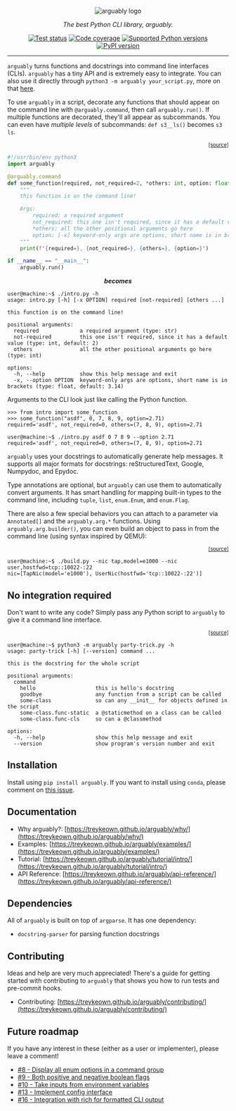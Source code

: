 <p align="center">
    <picture>
      <source media="(prefers-color-scheme: dark)" srcset="https://raw.githubusercontent.com/treykeown/arguably/main/etc/logo/arguably_white.png">
      <img alt="arguably logo" src="https://raw.githubusercontent.com/treykeown/arguably/main/etc/logo/arguably_black.png">
    </picture>
</p>

<p align="center">
    <em>
        The best Python CLI library, arguably.
    </em>
</p>

<p align="center">
    <a href="https://github.com/treykeown/arguably/actions/workflows/python-package.yml"><img src="https://github.com/treykeown/arguably/actions/workflows/python-package.yml/badge.svg" alt="Test status"></a>
    <a href="https://treykeown.github.io/arguably/coverage/"><img src="https://img.shields.io/endpoint?url=https://gist.githubusercontent.com/treykeown/f493b14288af4e8358ea8578c393213a/raw/arguably-coverage-badge.json" alt="Code coverage"></a>
    <a href="https://pypi.org/project/arguably/"><img src="https://shields.io/pypi/pyversions/arguably" alt="Supported Python versions"></a>
    <a href="https://pypi.org/project/arguably/"><img src="https://shields.io/pypi/v/arguably" alt="PyPI version"></a>
</p>
<hr>

`arguably` turns functions and docstrings into command line interfaces (CLIs). `arguably` has a tiny API and is
extremely easy to integrate. You can also use it directly through `python3 -m arguably your_script.py`, more on that
[here](#no-integration-required).

To use `arguably` in a script, decorate any functions that should appear on the command line with `@arguably.command`,
then call `arguably.run()`. If multiple functions are decorated, they'll all appear as subcommands. You can even have
*multiple levels* of subcommands: `def s3__ls()` becomes `s3 ls`.

<div align="right"><sub>
    <a href="https://github.com/treykeown/arguably/blob/main/etc/scripts/intro.py">[source]</a>
</sub></div>

```python
#!/usr/bin/env python3
import arguably

@arguably.command
def some_function(required, not_required=2, *others: int, option: float = 3.14):
    """
    this function is on the command line!

    Args:
        required: a required argument
        not_required: this one isn't required, since it has a default value
        *others: all the other positional arguments go here
        option: [-x] keyword-only args are options, short name is in brackets
    """
    print(f"{required=}, {not_required=}, {others=}, {option=}")

if __name__ == "__main__":
    arguably.run()
```

<p align="center"><b><em>becomes</em></b></p>

```console
user@machine:~$ ./intro.py -h
usage: intro.py [-h] [-x OPTION] required [not-required] [others ...]

this function is on the command line!

positional arguments:
  required             a required argument (type: str)
  not-required         this one isn't required, since it has a default value (type: int, default: 2)
  others               all the other positional arguments go here (type: int)

options:
  -h, --help           show this help message and exit
  -x, --option OPTION  keyword-only args are options, short name is in brackets (type: float, default: 3.14)
```

Arguments to the CLI look just like calling the Python function.

```pycon
>>> from intro import some_function
>>> some_function("asdf", 0, 7, 8, 9, option=2.71)
required='asdf', not_required=0, others=(7, 8, 9), option=2.71
```

```console
user@machine:~$ ./intro.py asdf 0 7 8 9 --option 2.71
required='asdf', not_required=0, others=(7, 8, 9), option=2.71
```

`arguably` uses your docstrings to automatically generate help messages. It supports all major formats for docstrings:
reStructuredText, Google, Numpydoc, and Epydoc.

Type annotations are optional, but `arguably` can use them to automatically convert arguments. It has smart handling for
mapping built-in types to the command line, including `tuple`, `list`, `enum.Enum`, and `enum.Flag`.

There are also a few special behaviors you can attach to a parameter via `Annotated[]` and the `arguably.arg.*`
functions. Using `arguably.arg.builder()`, you can even build an object to pass in from the command line (using syntax
inspired by QEMU):

<div align="right"><sub>
    <a href="https://github.com/treykeown/arguably/blob/main/etc/scripts/build.py">[source]</a>
</sub></div>

```console
user@machine:~$ ./build.py --nic tap,model=e1000 --nic user,hostfwd=tcp::10022-:22
nic=[TapNic(model='e1000'), UserNic(hostfwd='tcp::10022-:22')]
```

## No integration required

Don't want to write any code? Simply pass any Python script to `arguably` to give it a command line interface.

<div align="right"><sub>
    <a href="https://github.com/treykeown/arguably/blob/main/etc/scripts/party-trick.py">[source]</a>
</sub></div>

```console
user@machine:~$ python3 -m arguably party-trick.py -h
usage: party-trick [-h] [--version] command ...

this is the docstring for the whole script

positional arguments:
  command
    hello                   this is hello's docstring
    goodbye                 any function from a script can be called
    some-class              so can any __init__ for objects defined in the script
    some-class.func-static  a @staticmethod on a class can be called
    some-class.func-cls     so can a @classmethod

options:
  -h, --help                show this help message and exit
  --version                 show program's version number and exit
```

## Installation

Install using `pip install arguably`. If you want to install using `conda`, please comment on
[this issue](https://github.com/treykeown/arguably/issues/12).

## Documentation

* Why arguably?: [https://treykeown.github.io/arguably/why/](https://treykeown.github.io/arguably/why/)
* Examples: [https://treykeown.github.io/arguably/examples/](https://treykeown.github.io/arguably/examples/)
* Tutorial: [https://treykeown.github.io/arguably/tutorial/intro/](https://treykeown.github.io/arguably/tutorial/intro/)
* API Reference: [https://treykeown.github.io/arguably/api-reference/](https://treykeown.github.io/arguably/api-reference/)

## Dependencies

All of `arguably` is built on top of `argparse`. It has one dependency:

* `docstring-parser` for parsing function docstrings

## Contributing

Ideas and help are very much appreciated! There's a guide for getting started with contributing to `arguably` that shows
you how to run tests and pre-commit hooks.

* Contributing: [https://treykeown.github.io/arguably/contributing/](https://treykeown.github.io/arguably/contributing/)

## Future roadmap

If you have any interest in these (either as a user or implementer), please leave a comment!

* [#8 - Display all enum options in a command group](https://github.com/treykeown/arguably/issues/8)
* [#9 - Both positive and negative boolean flags](https://github.com/treykeown/arguably/issues/9)
* [#10 - Take inputs from environment variables](https://github.com/treykeown/arguably/issues/10)
* [#13 - Implement config interface](https://github.com/treykeown/arguably/issues/13)
* [#16 - Integration with rich for formatted CLI output](https://github.com/treykeown/arguably/issues/16)
